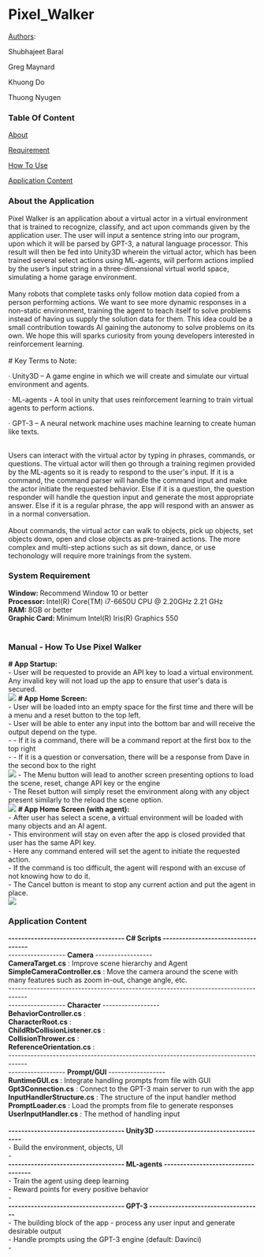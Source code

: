 # Pixel_Walker

[Authors](#authors):

Shubhajeet Baral

Greg Maynard

Khuong Do

Thuong Nyugen


### Table Of Content
[About](#description)  

[Requirement](#requirement)

[How To Use](#manual)

[Application Content](#content)

### About the Application<a name="description"/>
<section>
Pixel Walker is an application about a virtual actor in a virtual environment that is trained to recognize, classify, and act upon commands given by the application user. The user will input a sentence string into our program, upon which it will be parsed by GPT-3, a natural language processor. This result will then be fed into Unity3D wherein the virtual actor, which has been trained several select actions using ML-agents, will perform actions implied by the user’s input string in a three-dimensional virtual world space, simulating a home garage environment.
</section> <br>

<section>
Many robots that complete tasks only follow motion data copied from a person performing actions. We want to see more dynamic responses in a non-static environment, training the agent to teach itself to solve problems instead of having us supply the solution data for them. This idea could be a small contribution towards AI gaining the autonomy to solve problems on its own. We hope this will sparks curiosity from young developers interested in reinforcement learning.
</section> <br>

<section>
# Key Terms to Note: <br>

·    Unity3D – A game engine in which we will create and simulate our virtual environment and agents.

·    ML-agents - A tool in unity that uses reinforcement learning to train virtual agents to perform actions.

·    GPT-3 – A neural network machine uses machine learning to create human like texts. 
</section> <br>

<section>
Users can interact with the virtual actor by typing in phrases, commands, or questions. The virtual actor will then go through a training regimen provided by the ML-agents so it is ready to respond to the user's input. If it is a command, the command parser will handle the command input and make the actor initiate the requested behavior. Else if it is a question, the question responder will handle the question input and generate the most appropriate answer. Else if it is a regular phrase, the app will respond with an answer as in a normal conversation. 
</section> <br>

<section>
About commands, the virtual actor can walk to objects, pick up objects, set objects down, open and close objects as pre-trained actions. The more complex and multi-step actions such as sit down, dance, or use techonology will require more trainings from the system. 
  </section>

### System Requirement<a name="requirement"/>
<section>
  <strong>Window:   </strong>    Recommend Window 10 or better <br>
  <strong>Processor:    </strong>    Intel(R) Core(TM) i7-6650U CPU @ 2.20GHz   2.21 GHz <br>
  <strong>RAM:    </strong>    8GB or better <br>
  <strong>Graphic Card:   </strong>    Minimum Intel(R) Iris(R) Graphics 550 
</section> <br>

### Manual - How To Use Pixel Walker<a name="manual"/>
<section>
    <strong># App Startup: </strong> <br>
    - User will be requested to provide an API key to load a virtual environment. 
      Any invalid key will not load up the app to ensure that user's data is secured. <br>
<img src="images/AppStartupScreen.png">
    <strong># App Home Screen: </strong> <br>
    - User will be loaded into an empty space for the first time and there will be a menu and a reset button to the top left.<br> 
    - User will be able to enter any input into the bottom bar and will receive the output depend on the type. <br>
    - - If it is a command, there will be a command report at the first box to the top right <br>
    - - If it is a question or conversation, there will be a response from Dave in the second box to the right <br>
<img src="images/AppHomeScreen(empty).jpg">
    - The Menu button will lead to another screen presenting options to load the scene, reset, change API key or the engine <br>
    - The Reset button will simply reset the environment along with any object present similarly to the reload the scene option. <br>
<img src="images/AppMenuScreen.png">
    <strong># App Home Screen (with agent): </strong> <br>
    - After user has select a scene, a virtual environment will be loaded with many objects and an AI agent. <br>
    - This environment will stay on even after the app is closed provided that user has the same API key. <br>
    - Here any command entered will set the agent to initiate the requested action. <br>
    - If the command is too difficult, the agent will respond with an excuse of not knowing how to do it. <br>
    - The Cancel button is meant to stop any current action and put the agent in place. <br>
<img src="images/AppHomeScreen(loaded).png">
</section>

### Application Content<a name="content"/>
<section>
  <strong>------------------------------------ C# Scripts -----------------------------------</strong> <br>
  ------------------ <strong> Camera </strong> ------------------ <br>
  <strong>CameraTarget.cs</strong> : Improve scene hierarchy and Agent <br>
  <strong>SimpleCameraController.cs</strong> : Move the camera around the scene with many features
  such as zoom in-out, change angle, etc. <br>
  ------------------------------------------------------------------------------------ <br>
  ------------------ <strong> Character </strong> ------------------ <br>
  <strong>BehaviorController.cs</strong> : <br>
  <strong>CharacterRoot.cs</strong> : <br>
  <strong>ChildRbCollisionListener.cs</strong> : <br>
  <strong>CollisionThrower.cs</strong> : <br>
  <strong>ReferenceOrientation.cs</strong> : <br>
  ------------------------------------------------------------------------------------ <br>
  ------------------ <strong> Prompt/GUI </strong> ------------------ <br>
  <strong>RuntimeGUI.cs </strong>   :   Integrate handling prompts from file with GUI <br>
  <strong>Gpt3Connection.cs</strong>   :   Connect to the GPT-3 main server to run with the app <br>
  <strong>InputHandlerStructure.cs</strong> : The structure of the input handler method <br>
  <strong>PromptLoader.cs</strong> : Load the prompts from file to generate responses <br>
  <strong>UserInputHandler.cs</strong> : The method of handling input <br>
  <br>
  <strong>------------------------------------ Unity3D -----------------------------------</strong> <br>
  - Build the environment, objects, UI <br>
  - <br>
  <strong>------------------------------------ ML-agents -----------------------------------</strong> <br>
  - Train the agent using deep learning <br>
  - Reward points for every positive behavior <br>
  - <br>
  <strong>------------------------------------ GPT-3 -----------------------------------</strong> <br>
  - The building block of the app - process any user input and generate desirable output <br>
  - Handle prompts using the GPT-3 engine (default: Davinci) <br>
  - <br>
</section>
